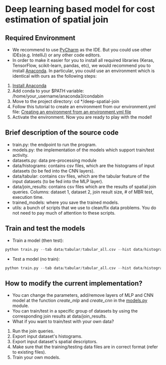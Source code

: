 # Deep learning based model for cost estimation of spatial join
## Required Environment

* We recommend to use [PyCharm](https://www.jetbrains.com/pycharm/download/) as the IDE. 
But you could use other IDEs(e.g. IntelliJ) or any other code editors.
* In order to make it easier for you to install all required libraries (Keras, TensorFlow, scikit-learn, pandas, etc), 
we would recommend you to install [Anaconda](https://docs.anaconda.com/anaconda/install/). In particular, you could use an environment which is identical with ours as the following steps:
1. [Install Anaconda](https://docs.continuum.io/anaconda/install/)
2. Add conda to your $PATH variable: /home/your_username/anaconda3/condabin
3. Move to the project directory: cd */deep-spatial-join
4. Follow this tutorial to create an environment from our environment.yml file: [Creating an environment from an environment.yml file](https://docs.conda.io/projects/conda/en/latest/user-guide/tasks/manage-environments.html#creating-an-environment-from-an-environment-yml-file)
5. Activate the environment. Now you are ready to play with the model!  

## Brief description of the source code
* train.py: the endpoint to run the program.
* models.py: the implementation of the models which support train/test activity.
* datasets.py: data pre-processing module
* data/histograms: contains csv files, which are the histograms of input datasets (to be fed into the CNN layers).
* data/tabular: contains csv files, which are the tabular feature of the input datasets (to be fed into the MLP layer).
* data/join_results: contains csv files which are the results of spatial join queries. Columns: dataset 1, dataset 2, join result size, # of MBR test, execution time.
* trained_models: where you save the trained models.
* utils: a bunch of scripts that we use to clean/fix data problems. You do not need to pay much of attention to these scripts.  

## Train and test the models
* Train a model (then test):
```python
python train.py --tab data/tabular/tabular_all.csv --hist data/histograms/ --result data/join_results/train/join_results_small_x_small_uniform.csv --model trained_models/model_uniform.h5 --weights trained_models/model_weights_uniform.h5 --train
```
* Test a model (no train):
```python
python train.py --tab data/tabular/tabular_all.csv --hist data/histograms/ --result data/join_results/train/join_results_small_x_small_uniform.csv --model trained_models/model_uniform.h5 --weights trained_models/model_weights_uniform.h5 --no-train
```

## How to modify the current implementation?
* You can change the parameters, add/remove layers of MLP and CNN model at the function *create_mlp* and *create_cnn* in the [models.py](models.py) module.
* You can train/test in a specific group of datasets by using the corresponding join results at data/join_results.
* What if you want to train/test with your own data?
1. Run the join queries.
2. Export input dataset's histograms.
3. Export input dataset's spatial descriptors.
4. Make sure that the training/testing data files are in correct format (refer to existing files).
5. Train your own models. 
